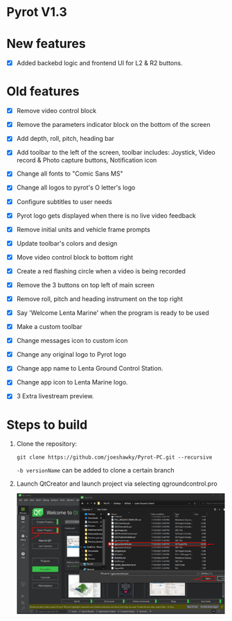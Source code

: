 # **Pyrot V1.3**

# New features
- [x] Added backebd logic and frontend UI for L2 & R2 buttons.

  
# Old features
- [x] Remove video control block
- [x] Remove the parameters indicator block on the bottom of the screen
- [x] Add depth, roll, pitch, heading bar
- [x] Add toolbar to the left of the screen, toolbar includes: Joystick, Video record & Photo capture buttons, Notification icon
- [x] Change all fonts to "Comic Sans MS"
- [x] Change all logos to pyrot's O letter's logo
- [x] Configure subtitles to user needs
- [x] Pyrot logo gets displayed when there is no live video feedback
- [x] Remove initial units and vehicle frame prompts
- [x] Update toolbar's colors and design  
- [x] Move video control block to bottom right
- [x] Create a red flashing circle when a video is being recorded
- [x] Remove the 3 buttons on top left of main screen
- [x] Remove roll, pitch and heading instrument on the top right
- [x] Say 'Welcome Lenta Marine' when the program is ready to be used
- [x] Make a custom toolbar
- [x] Change messages icon to custom icon
- [x] Change any original logo to Pyrot logo
- [x] Change app name to Lenta Ground Control Station.
- [x] Change app icon to Lenta Marine logo.  
- [x] 3 Extra livestream preview.


# Steps to build
1. Clone the repository:
   ```
   git clone https://github.com/joeshawky/Pyrot-PC.git --recursive
   ```
   `-b versionName` can be added to clone a certain branch


2. Launch QtCreator and launch project via selecting qgroundcontrol.pro

    <img src="./doc/qtCreatorTutorial.png">

